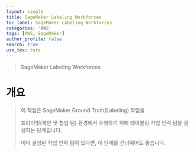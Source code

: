 ```yaml
---
layout: single
title: SageMaker Labeling Workforces
toc_label: SageMaker Labeling Workforces
categories: 'AWS'
tags: [AWS, SageMaker]
author_profile: false
search: true
use_tex: ture
---
```


> SageMaker Labeling Workforces

# 개요

> 이 작업은 SageMaker Ground Truth(Labeling) 작업을
> 
> 프라이빗(개인 및 협업 팀) 환경에서 수행하기 위해 레이블링 작업 인력 팀을 결성하는 단계입니다.
> 
> 이미 결성된 작업 인력 팀이 있다면, 이 단계를 건너뛰어도 좋습니다.